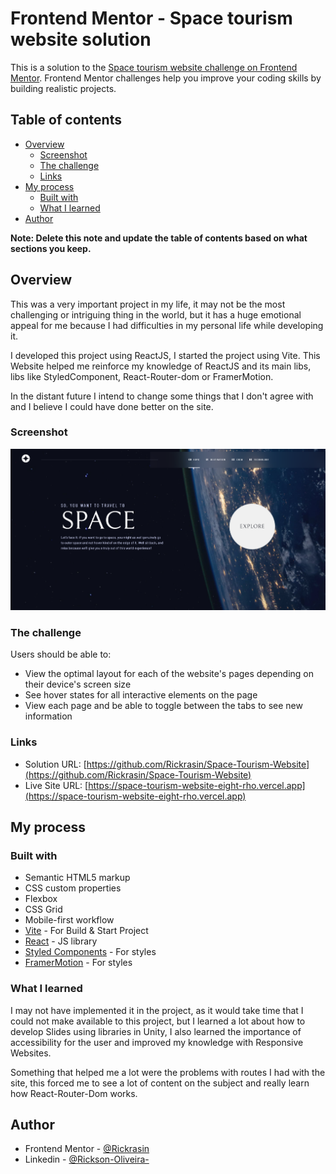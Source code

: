 # Frontend Mentor - Space tourism website solution

This is a solution to the [Space tourism website challenge on Frontend Mentor](https://www.frontendmentor.io/challenges/space-tourism-multipage-website-gRWj1URZ3). Frontend Mentor challenges help you improve your coding skills by building realistic projects. 

## Table of contents

- [Overview](#overview)
  - [Screenshot](#screenshot)
  - [The challenge](#the-challenge)
  - [Links](#links)
- [My process](#my-process)
  - [Built with](#built-with)
  - [What I learned](#what-i-learned)
- [Author](#author)

**Note: Delete this note and update the table of contents based on what sections you keep.**

## Overview

This was a very important project in my life, it may not be the most challenging or intriguing thing in the world, but it has a huge emotional appeal for me because I had difficulties in my personal life while developing it.

I developed this project using ReactJS, I started the project using Vite.
This Website helped me reinforce my knowledge of ReactJS and its main libs, libs like StyledComponent, React-Router-dom or FramerMotion.

In the distant future I intend to change some things that I don't agree with and I believe I could have done better on the site.

### Screenshot

![](./screenshot.png)

### The challenge

Users should be able to:

- View the optimal layout for each of the website's pages depending on their device's screen size
- See hover states for all interactive elements on the page
- View each page and be able to toggle between the tabs to see new information


### Links

- Solution URL: [https://github.com/Rickrasin/Space-Tourism-Website](https://github.com/Rickrasin/Space-Tourism-Website)
- Live Site URL: [https://space-tourism-website-eight-rho.vercel.app](https://space-tourism-website-eight-rho.vercel.app)

## My process

### Built with

- Semantic HTML5 markup
- CSS custom properties
- Flexbox
- CSS Grid
- Mobile-first workflow
- [Vite](https://vitejs.dev) - For Build & Start Project
- [React](https://reactjs.org/) - JS library
- [Styled Components](https://styled-components.com/) - For styles
- [FramerMotion](https://www.framer.com/motion/) - For styles


### What I learned

I may not have implemented it in the project, as it would take time that I could not make available to this project, but I learned a lot about how to develop Slides using libraries in Unity, I also learned the importance of accessibility for the user and improved my knowledge with Responsive Websites.

Something that helped me a lot were the problems with routes I had with the site, this forced me to see a lot of content on the subject and really learn how React-Router-Dom works.



## Author

- Frontend Mentor - [@Rickrasin](https://www.frontendmentor.io/profile/Rickrasin)
- Linkedin - [@Rickson-Oliveira-](https://Linkedin.com/in/rickson-oliveira-/)


